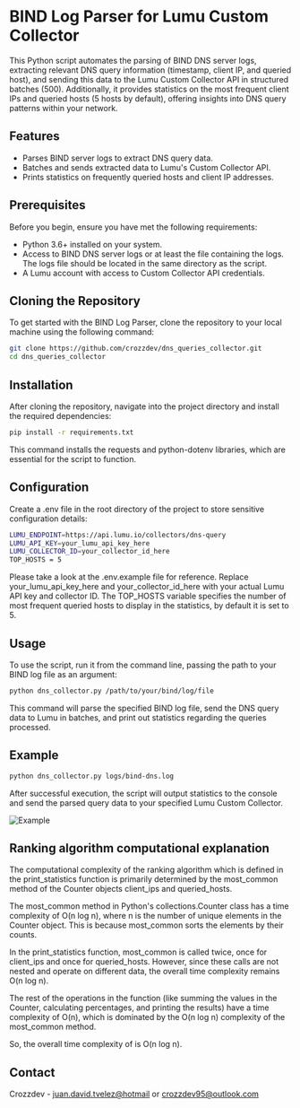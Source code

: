 # BIND Log Parser for Lumu Custom Collector

This Python script automates the parsing of BIND DNS server logs, extracting relevant DNS query information (timestamp, client IP, and queried host), and sending this data to the Lumu Custom Collector API in structured batches (500). Additionally, it provides statistics on the most frequent client IPs and queried hosts (5 hosts by default), offering insights into DNS query patterns within your network.

## Features

- Parses BIND server logs to extract DNS query data.
- Batches and sends extracted data to Lumu's Custom Collector API.
- Prints statistics on frequently queried hosts and client IP addresses.

## Prerequisites

Before you begin, ensure you have met the following requirements:

- Python 3.6+ installed on your system.
- Access to BIND DNS server logs or at least the file containing the logs. The logs file should be located in the same directory as the script.
- A Lumu account with access to Custom Collector API credentials.

## Cloning the Repository

To get started with the BIND Log Parser, clone the repository to your local machine using the following command:

```sh
git clone https://github.com/crozzdev/dns_queries_collector.git
cd dns_queries_collector

```

## Installation

After cloning the repository, navigate into the project directory and install the required dependencies:

```sh
pip install -r requirements.txt

```

This command installs the requests and python-dotenv libraries, which are essential for the script to function.

## Configuration

Create a .env file in the root directory of the project to store sensitive configuration details:

```sh
LUMU_ENDPOINT=https://api.lumu.io/collectors/dns-query
LUMU_API_KEY=your_lumu_api_key_here
LUMU_COLLECTOR_ID=your_collector_id_here
TOP_HOSTS = 5
```

Please take a look at the .env.example file for reference. Replace your_lumu_api_key_here and your_collector_id_here with your actual Lumu API key and collector ID. The TOP_HOSTS variable specifies the number of most frequent queried hosts to display in the statistics, by default it is set to 5.

## Usage

To use the script, run it from the command line, passing the path to your BIND log file as an argument:

```sh
python dns_collector.py /path/to/your/bind/log/file
```

This command will parse the specified BIND log file, send the DNS query data to Lumu in batches, and print out statistics regarding the queries processed.

## Example

```sh
python dns_collector.py logs/bind-dns.log
```

After successful execution, the script will output statistics to the console and send the parsed query data to your specified Lumu Custom Collector.

![Example](https://onedrive.live.com/embed?resid=EB59B09937B52B5D%2176401&authkey=%21AG0EoyPox1mR-8I&width=660)

## Ranking algorithm computational explanation

The computational complexity of the ranking algorithm which is defined in the print_statistics function is primarily determined by the most_common method of the Counter objects client_ips and queried_hosts.

The most_common method in Python's collections.Counter class has a time complexity of O(n log n), where n is the number of unique elements in the Counter object. This is because most_common sorts the elements by their counts.

In the print_statistics function, most_common is called twice, once for client_ips and once for queried_hosts. However, since these calls are not nested and operate on different data, the overall time complexity remains O(n log n).

The rest of the operations in the function (like summing the values in the Counter, calculating percentages, and printing the results) have a time complexity of O(n), which is dominated by the O(n log n) complexity of the most_common method.

So, the overall time complexity of is O(n log n).

## Contact

Crozzdev - <juan.david.tvelez@hotmail> or <crozzdev95@outlook.com>
